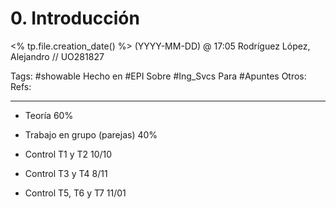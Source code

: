 # 0. Introducción
<% tp.file.creation_date() %> (YYYY-MM-DD) @ 17:05
Rodríguez López, Alejandro // UO281827

Tags:
	#showable
	Hecho en #EPI
	Sobre #Ing_Svcs
	Para #Apuntes
	Otros:
	Refs:
 
<hr>

- Teoría 60%
- Trabajo en grupo (parejas) 40%

- Control T1 y T2 10/10
- Control T3 y T4 8/11
- Control T5, T6 y T7 11/01
